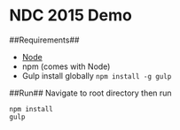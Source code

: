 NDC 2015 Demo
=============

##Requirements##
* [Node](https://nodejs.org/)
* npm (comes with Node)
* Gulp install globally `npm install -g gulp`

##Run##
Navigate to root directory then run
```
npm install
gulp
```
